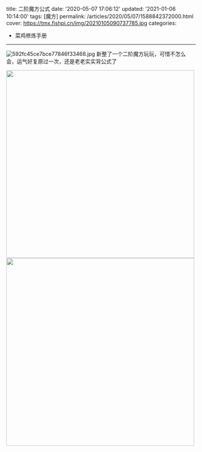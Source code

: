 title: 二阶魔方公式
date: '2020-05-07 17:06:12'
updated: '2021-01-06 10:14:00'
tags: [魔方]
permalink: /articles/2020/05/07/1588842372000.html
cover: https://tmx.fishpi.cn/img/20210105090737785.jpg
categories: 
- 菜鸡修炼手册
---
![592fc45ce7bce77846f33468.jpg](https://tmx.fishpi.cn/img/20210105090737785.jpg)
新整了一个二阶魔方玩玩，可惜不怎么会，运气好复原过一次，还是老老实实背公式了

<img src="https://tmx.fishpi.cn/img/z1n_IMG20200507165800-178e9125.jpg"  style="width: 500px;"/>
<br/>

<img src="https://tmx.fishpi.cn/img/U0s_IMG20200507165823-8c5beaba.jpg"  style="width: 500px;"/>

